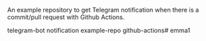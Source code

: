 An example repository to get Telegram notification when there is a commit/pull request with Github Actions.

telegram-bot
notification
example-repo
github-actions# emma1

